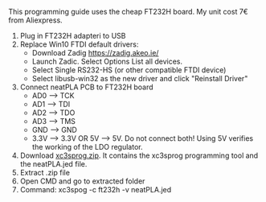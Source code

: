 This programming guide uses the cheap FT232H board. My unit cost 7€ from Aliexpress.
1. Plug in FT232H adapteri to USB
2. Replace Win10 FTDI default drivers:
	- Download Zadig https://zadig.akeo.ie/
	- Launch Zadic. Select Options List all devices.
	- Select Single RS232-HS (or other compatible FTDI device)
	- Select libusb-win32 as the new driver and click "Reinstall Driver"
3. Connect neatPLA PCB to FT232H board
	- AD0 --> TCK
	- AD1 --> TDI
	- AD2 --> TDO
	- AD3 --> TMS
	- GND --> GND
	- 3.3V --> 3.3V OR 5V --> 5V. Do not connect both! Using 5V verifies the working of the LDO regulator.
4. Download [xc3sprog.zip](https://github.com/1c3d1v3r/neatPLA/blob/master/programming/xc3sprog.zip). It contains the xc3sprog programming tool and the neatPLA.jed file.
5. Extract .zip file
6. Open CMD and go to extracted folder
7. Command: xc3spog -c ft232h -v neatPLA.jed